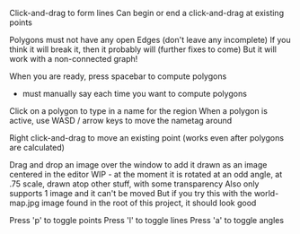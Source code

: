 Click-and-drag to form lines
Can begin or end a click-and-drag at existing points

Polygons must not have any open Edges (don't leave any incomplete)
If you think it will break it, then it probably will
(further fixes to come)
But it will work with a non-connected graph!

When you are ready, press spacebar to compute polygons
- must manually say each time you want to compute polygons

Click on a polygon to type in a name for the region
When a polygon is active, use WASD / arrow keys to move the nametag around

Right click-and-drag to move an existing point
(works even after polygons are calculated)

Drag and drop an image over the window to add it drawn as an image centered in the editor
WIP - at the moment it is rotated at an odd angle,
      at .75 scale, drawn atop other stuff, with some transparency
Also only supports 1 image and it can't be moved
But if you try this with the world-map.jpg image found in the root of this project, it should look good

Press 'p' to toggle points
Press 'l' to toggle lines
Press 'a' to toggle angles
